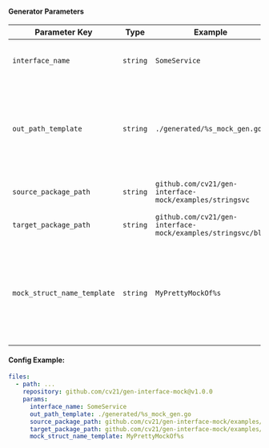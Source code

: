 

#### Generator Parameters
| Parameter Key | Type | Example | Description |
| --- | --- | --- | --- |
|`interface_name`|`string`|`SomeService`|This is name of interface to mock.|
|`out_path_template`|`string`|`./generated/%s_mock_gen.go`|It is output path template. It applies %s literal which holds interface name in snack_case.|
|`source_package_path`|`string`|`github.com/cv21/gen-interface-mock/examples/stringsvc`|It is package of source file.|
|`target_package_path`|`string`|`github.com/cv21/gen-interface-mock/examples/stringsvc/bla`|It is target package path.|
|`mock_struct_name_template`|`string`|`MyPrettyMockOf%s`|It is a template for custom struct naming. It applies %s literal which holds interface name.|

#### Config Example:

```yaml
files:
  - path: ...
    repository: github.com/cv21/gen-interface-mock@v1.0.0
    params:
      interface_name: SomeService
      out_path_template: ./generated/%s_mock_gen.go
      source_package_path: github.com/cv21/gen-interface-mock/examples/stringsvc
      target_package_path: github.com/cv21/gen-interface-mock/examples/stringsvc/bla
      mock_struct_name_template: MyPrettyMockOf%s
```

